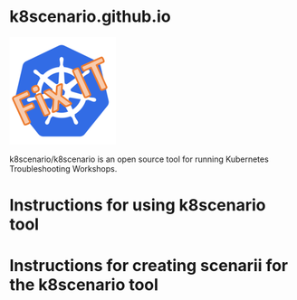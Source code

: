 # k8scenario.github.io

![](images/kube-fixit.PNG)

k8scenario/k8scenario is an open source tool for running Kubernetes Troubleshooting Workshops.

# Instructions for using k8scenario tool

# Instructions for creating scenarii for the k8scenario tool

